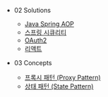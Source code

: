 - 02 Solutions
  - [Java Spring AOP](/02-solutions/java-spring-aop/index.md)
  - [스프링 시큐리티](/02-solutions/java-spring-security/index.md)
  - [OAuth2](/02-solutions/oauth2/index.md)
  - [리액트](/02-solutions/react/index.md)

- 03 Concepts
  - [프록시 패턴 (Proxy Pattern)](/03-concepts/design-pattern-proxy/index.md)
  - [상태 패턴 (State Pattern)](/03-concepts/design-pattern-state/index.md)